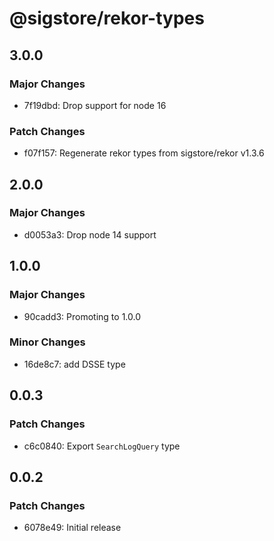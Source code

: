 # @sigstore/rekor-types

## 3.0.0

### Major Changes

- 7f19dbd: Drop support for node 16

### Patch Changes

- f07f157: Regenerate rekor types from sigstore/rekor v1.3.6

## 2.0.0

### Major Changes

- d0053a3: Drop node 14 support

## 1.0.0

### Major Changes

- 90cadd3: Promoting to 1.0.0

### Minor Changes

- 16de8c7: add DSSE type

## 0.0.3

### Patch Changes

- c6c0840: Export `SearchLogQuery` type

## 0.0.2

### Patch Changes

- 6078e49: Initial release
